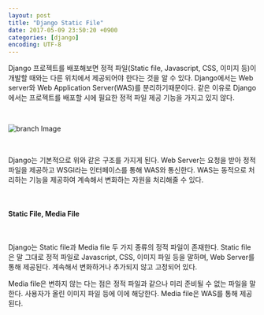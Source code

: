```yaml
---
layout: post
title: "Django Static File"
date: 2017-05-09 23:50:20 +0900
categories: [django]
encoding: UTF-8
---
```



Django 프로젝트를 배포해보면 정적 파일(Static file, Javascript, CSS, 이미지 등)이 개발할 때와는 다른 위치에서 
제공되어야 한다는 것을 알 수 있다. Django에서는 Web server와 Web Application Server(WAS)를 분리하기때문이다. 
같은 이유로 Django에서는 프로젝트를 배포할 시에 필요한 정적 파일 제공 기능을 가지고 있지 않다.  


<br/>

![branch Image](https://raw.githubusercontent.com/Sanghak-Lee/blog/master/static/img/_posts/django_static.png)


<br/>

Django는 기본적으로 위와 같은 구조를 가지게 된다. Web Server는 요청을 받아 정적 파일을 제공하고 WSGI라는 인터페이스를 통해 WAS와 통신한다. 
WAS는 동적으로 처리하는 기능을 제공하여 계속해서 변화하는 자원을 처리해줄 수 있다. 

<br/>

#### Static File, Media File


<br/>

Django는 Static file과 Media file 두 가지 종류의 정적 파일이 존재한다. Static file은 말 그대로 정적 파일로 Javascript, CSS, 이미지 파일 등을
말하며, Web Server를 통해 제공된다. 계속해서 변화하거나 추가되지 않고 고정되어 있다. 

Media file은 변하지 않는 다는 점은 정적 파일과 같으나 미리 준비될 수 없는 파일을 말한다. 사용자가 올린 이미지 파일 등에 이에 해당한다. Media file은 
WAS를 통해 제공된다.



<br/>
<br/>

